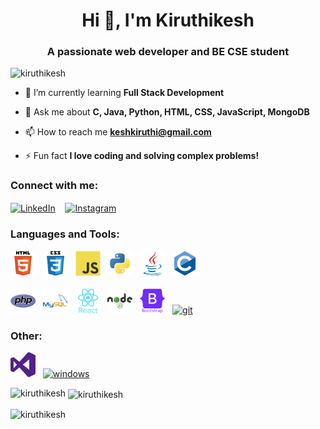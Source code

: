 <h1 align="center">Hi 👋, I'm Kiruthikesh</h1>
<h3 align="center">A passionate web developer and BE CSE student</h3>

<p align="left"> <img src="https://komarev.com/ghpvc/?username=kiruthikesh&label=Profile%20views&color=0e75b6&style=flat" alt="kiruthikesh" /> </p>

- 🌱 I’m currently learning **Full Stack Development**

- 💬 Ask me about **C, Java, Python, HTML, CSS, JavaScript, MongoDB**

- 📫 How to reach me **keshkiruthi@gmail.com**

- ⚡ Fun fact **I love coding and solving complex problems!**

<h3 align="left">Connect with me:</h3>
<p align="left">
  <a href="https://www.linkedin.com/in/kiruthikesh0909" target="_blank"><img align="center" src="https://img.shields.io/badge/LinkedIn-0077B5?style=for-the-badge&logo=linkedin&logoColor=white" alt="LinkedIn" height="30" width="100" /></a>
  &nbsp;&nbsp;
  <a href="https://www.instagram.com/ig_kiruthi" target="_blank"><img align="center" src="https://img.shields.io/badge/Instagram-E4405F?style=for-the-badge&logo=instagram&logoColor=white" alt="Instagram" height="30" width="110" /></a>
  &nbsp;&nbsp;
 
</p>

<h3 align="left">Languages and Tools:</h3>
<p align="left">
  <a href="https://www.w3.org/html/" target="_blank"><img src="https://raw.githubusercontent.com/devicons/devicon/master/icons/html5/html5-original-wordmark.svg" alt="html5" width="40" height="40" /></a>
  &nbsp;
  <a href="https://www.w3schools.com/css/" target="_blank"><img src="https://raw.githubusercontent.com/devicons/devicon/master/icons/css3/css3-original-wordmark.svg" alt="css3" width="40" height="40" /></a>
  &nbsp;
  <a href="https://developer.mozilla.org/en-US/docs/Web/JavaScript" target="_blank"><img src="https://raw.githubusercontent.com/devicons/devicon/master/icons/javascript/javascript-original.svg" alt="javascript" width="40" height="40" /></a>
  &nbsp;
  <a href="https://www.python.org/" target="_blank"><img src="https://raw.githubusercontent.com/devicons/devicon/master/icons/python/python-original.svg" alt="python" width="40" height="40" /></a>
  &nbsp;
  <a href="https://www.java.com/" target="_blank"><img src="https://raw.githubusercontent.com/devicons/devicon/master/icons/java/java-original.svg" alt="java" width="40" height="40" /></a>
  &nbsp;
  <a href="https://www.cprogramming.com/" target="_blank"><img src="https://raw.githubusercontent.com/devicons/devicon/master/icons/c/c-original.svg" alt="c" width="40" height="40" /></a>
  <br /><br />
  <a href="https://www.php.net/" target="_blank"><img src="https://raw.githubusercontent.com/devicons/devicon/master/icons/php/php-original.svg" alt="php" width="40" height="40" /></a>
  &nbsp;
  <a href="https://www.mysql.com/" target="_blank"><img src="https://raw.githubusercontent.com/devicons/devicon/master/icons/mysql/mysql-original-wordmark.svg" alt="mysql" width="40" height="40" /></a>
  &nbsp;
  <a href="https://reactjs.org/" target="_blank"><img src="https://raw.githubusercontent.com/devicons/devicon/master/icons/react/react-original-wordmark.svg" alt="react" width="40" height="40" /></a>
  &nbsp;
  <a href="https://nodejs.org" target="_blank"><img src="https://raw.githubusercontent.com/devicons/devicon/master/icons/nodejs/nodejs-original-wordmark.svg" alt="nodejs" width="40" height="40" /></a>
  &nbsp;
  <a href="https://getbootstrap.com/" target="_blank"><img src="https://raw.githubusercontent.com/devicons/devicon/master/icons/bootstrap/bootstrap-plain-wordmark.svg" alt="bootstrap" width="40" height="40" /></a>
  &nbsp;
  <a href="https://git-scm.com/" target="_blank"><img src="https://www.vectorlogo.zone/logos/git-scm/git-scm-icon.svg" alt="git" width="40" height="40" /></a>
</p>

<h3 align="left">Other:</h3>
<p align="left">
  <a href="https://code.visualstudio.com/" target="_blank"><img src="https://raw.githubusercontent.com/devicons/devicon/master/icons/visualstudio/visualstudio-plain.svg" alt="vscode" width="40" height="40" /></a>
  &nbsp;
  <a href="https://www.microsoft.com/en-us/windows/" target="_blank"><img src="https://upload.wikimedia.org/wikipedia/commons/thumb/4/48/Windows_logo_-_2012_%28dark_blue%29.svg/640px-Windows_logo_-_2012_%28dark_blue%29.svg.png" alt="windows" width="40" height="40" /></a>
  &nbsp;
  
</p>

<p><img align="left" src="https://github-readme-stats.vercel.app/api/top-langs?username=kiruthikesh&show_icons=true&locale=en&layout=compact" alt="kiruthikesh" /></p>

<p>&nbsp;<img align="center" src="https://github-readme-stats.vercel.app/api?username=kiruthikesh&show_icons=true&locale=en" alt="kiruthikesh" /></p>

<p><img align="center" src="https://github-readme-streak-stats.herokuapp.com/?user=kiruthikesh&" alt="kiruthikesh" /></p>
